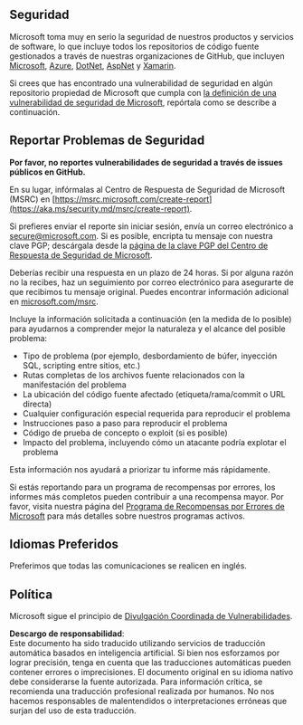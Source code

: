 ## Seguridad

Microsoft toma muy en serio la seguridad de nuestros productos y servicios de software, lo que incluye todos los repositorios de código fuente gestionados a través de nuestras organizaciones de GitHub, que incluyen [Microsoft](https://github.com/Microsoft), [Azure](https://github.com/Azure), [DotNet](https://github.com/dotnet), [AspNet](https://github.com/aspnet) y [Xamarin](https://github.com/xamarin).

Si crees que has encontrado una vulnerabilidad de seguridad en algún repositorio propiedad de Microsoft que cumpla con [la definición de una vulnerabilidad de seguridad de Microsoft](https://aka.ms/security.md/definition), repórtala como se describe a continuación.

## Reportar Problemas de Seguridad

**Por favor, no reportes vulnerabilidades de seguridad a través de issues públicos en GitHub.**

En su lugar, infórmalas al Centro de Respuesta de Seguridad de Microsoft (MSRC) en [https://msrc.microsoft.com/create-report](https://aka.ms/security.md/msrc/create-report).

Si prefieres enviar el reporte sin iniciar sesión, envía un correo electrónico a [secure@microsoft.com](mailto:secure@microsoft.com). Si es posible, encripta tu mensaje con nuestra clave PGP; descárgala desde la [página de la clave PGP del Centro de Respuesta de Seguridad de Microsoft](https://aka.ms/security.md/msrc/pgp).

Deberías recibir una respuesta en un plazo de 24 horas. Si por alguna razón no la recibes, haz un seguimiento por correo electrónico para asegurarte de que recibimos tu mensaje original. Puedes encontrar información adicional en [microsoft.com/msrc](https://www.microsoft.com/msrc).

Incluye la información solicitada a continuación (en la medida de lo posible) para ayudarnos a comprender mejor la naturaleza y el alcance del posible problema:

  * Tipo de problema (por ejemplo, desbordamiento de búfer, inyección SQL, scripting entre sitios, etc.)
  * Rutas completas de los archivos fuente relacionados con la manifestación del problema
  * La ubicación del código fuente afectado (etiqueta/rama/commit o URL directa)
  * Cualquier configuración especial requerida para reproducir el problema
  * Instrucciones paso a paso para reproducir el problema
  * Código de prueba de concepto o exploit (si es posible)
  * Impacto del problema, incluyendo cómo un atacante podría explotar el problema

Esta información nos ayudará a priorizar tu informe más rápidamente.

Si estás reportando para un programa de recompensas por errores, los informes más completos pueden contribuir a una recompensa mayor. Por favor, visita nuestra página del [Programa de Recompensas por Errores de Microsoft](https://aka.ms/security.md/msrc/bounty) para más detalles sobre nuestros programas activos.

## Idiomas Preferidos

Preferimos que todas las comunicaciones se realicen en inglés.

## Política

Microsoft sigue el principio de [Divulgación Coordinada de Vulnerabilidades](https://aka.ms/security.md/cvd).

**Descargo de responsabilidad**:  
Este documento ha sido traducido utilizando servicios de traducción automática basados en inteligencia artificial. Si bien nos esforzamos por lograr precisión, tenga en cuenta que las traducciones automáticas pueden contener errores o imprecisiones. El documento original en su idioma nativo debe considerarse la fuente autorizada. Para información crítica, se recomienda una traducción profesional realizada por humanos. No nos hacemos responsables de malentendidos o interpretaciones erróneas que surjan del uso de esta traducción.
